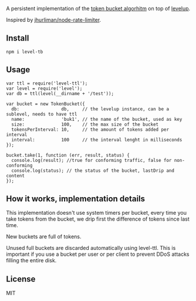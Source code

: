 A persistent implementation of the [token bucket algorhitm](http://en.wikipedia.org/wiki/Token_bucket) on top of [levelup](https://github.com/rvagg/node-levelup).

Inspired by [jhurliman/node-rate-limiter](https://github.com/jhurliman/node-rate-limiter/blob/master/lib/tokenBucket.js).

## Install

~~~
npm i level-tb
~~~

## Usage

~~~
var ttl = require('level-ttl');
var level = require('level');
var db = ttl(level(__dirname + '/test'));

var bucket = new TokenBucket({
  db:                db,     // the levelup instance, can be a sublevel, needs to have ttl
  name:              'buk1', // the name of the bucket, used as key
  size:              100,    // the max size of the bucket
  tokensPerInterval: 10,     // the amount of tokens added per interval
  interval:          100     // the interval lenght in milliseconds
});

bucket.take(1, function (err, result, status) {
  console.log(result); //true for conforming traffic, false for non-conforming
  console.log(status); // the status of the bucket, lastDrip and content
});
~~~

## How it works, implementation details

This implementation doesn't use system timers per bucket, every time you take tokens from the bucket, we drip first the difference of tokens since last time.

New buckets are full of tokens.

Unused full buckets are discarded automatically using level-ttl. This is important if you use a bucket per user or per client to prevent DDoS attacks filling the entire disk.

## License

MIT

